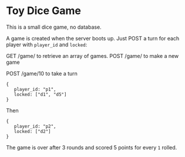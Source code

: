 # Toy Dice Game

This is a small dice game, no database.

A game is created when the server boots up. Just POST a turn for each player with `player_id` and `locked`:

GET /game/ to retrieve an array of games.
POST /game/ to make a new game

POST /game/10 to take a turn

```
{
   player_id: "p1",
   locked: ["d1", "d5"]
}
```

Then
```
{
   player_id: "p2",
   locked: ["d2"]
}
```

The game is over after 3 rounds and scored 5 points for every `1` rolled.